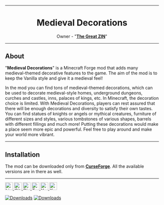<sup>
<hr>
</sup>
<div align="center">

# Medieval Decorations   

Owner - "[**The Great ZIN**](https://www.curseforge.com/members/the_great_zin/projects)"  
    
</div>

<sup>
<hr>
</sup>
  
## About
"**Medieval Decorations**" is a Minecraft Forge mod that adds many medieval-themed decorative features to the game. The aim of the mod is to keep the Vanilla style and give it a medieval feel!
  
In the mod you can find tons of medieval-themed decorations, which can be used to decorate medieval-style homes, underground dungeons, curches and castles, inns, palaces of kings, etc. In Minecraft, the decoration choice is limited. With Medieval Decorations, players can rest assured that there will be enough decorations and diversity to satisfy their own tastes. You can find statues of knights or angels or mythical creatures, furniture of different sizes and styles, various tombstones of various shapes, barrels with different fillings and much more! Putting these decorations would make a place seem more epic and powerful. Feel free to play around and make your world more vibrant.

<sup>
<hr>
</sup>

## Installation
The mod can be downloaded only from [**CurseForge**](). All the available versions are in there as well.

<sup>
<hr>
</sup>

<a href="https://github.com/TheGreatZin/Medieval-Decorations/blob/main/LICENSE.txt">
<img alt="License" src="https://img.shields.io/badge/license-LGPLv3-brightgreen?style=for-the-badge" height="25"
</a>

<a href="https://github.com/TheGreatZin/Medieval-Decorations/issues">
<img alt="GitHub issues" src="https://img.shields.io/github/issues/TheGreatZin/Medieval-Decorations?color=FF0000&style=for-the-badge" height="25">
</a>

<a href="https://discord.gg/JZjvnhCbsG">
<img alt="Discord" src="https://img.shields.io/discord/991653013301243935?color=8080ff&label=%20&logo=Discord&logoColor=white&style=for-the-badge" height="25">
</a>
    
<a href="https://twitter.com/The_Great_ZIN">
<img alt="Twitter" src="https://img.shields.io/badge/Twitter-00ccff?color=0099cc&style=for-the-badge&logo=twitter&logoColor=white" height="25">
</a>
    
<a href="https://www.youtube.com/channel/UCH5jS1COXwctDX72og2wt_g">
<img alt="YouTube" src="https://img.shields.io/badge/YouTube-B8121D?style=for-the-badge&logo=youtube&logoColor=white" height="25">
</a>
    
<a href="https://ko-fi.com/thegreatzin/tiers">
<img alt="Ko-fi" src="https://img.shields.io/badge/Ko--fi-F16061?style=for-the-badge&logo=ko-fi&logoColor=white" height="25">
</a>
    
[![Downloads](http://cf.way2muchnoise.eu/full_632858_downloads.svg?badge_style=for_the_badge)](https://www.curseforge.com/minecraft/mc-mods/medieval-decorations)
[![Downloads](http://cf.way2muchnoise.eu/versions/632858.svg?badge_style=for_the_badge)](https://www.curseforge.com/minecraft/mc-mods/medieval-decorations/files)
